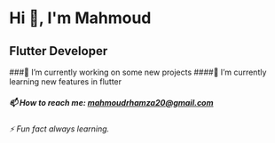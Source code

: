  # Hi 👋, I'm Mahmoud
## Flutter Developer
###🔭 I’m currently working on some new projects
####🌱 I’m currently learning new features in flutter
##### 📫 How to reach me: mahmoudrhamza20@gmail.com
###### ⚡ Fun fact always learning.

<!--
**mahmoudrhamza20/mahmoudrhamza20** is a ✨ _special_ ✨ repository because its `README.md` (this file) appears on your GitHub profile.

Here are some ideas to get you started: 
####- 🔭 I’m currently working on some new projects
####- 🌱 I’m currently learning new features in flutter
####- 📫 How to reach me: mahmoudrhamza20@gmail.com
####- ⚡ Fun fact always learning.
-->
